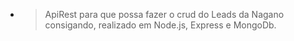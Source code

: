 - >  ApiRest para que possa fazer o crud do Leads da Nagano consigando, 
realizado em Node.js, Express e MongoDb.


